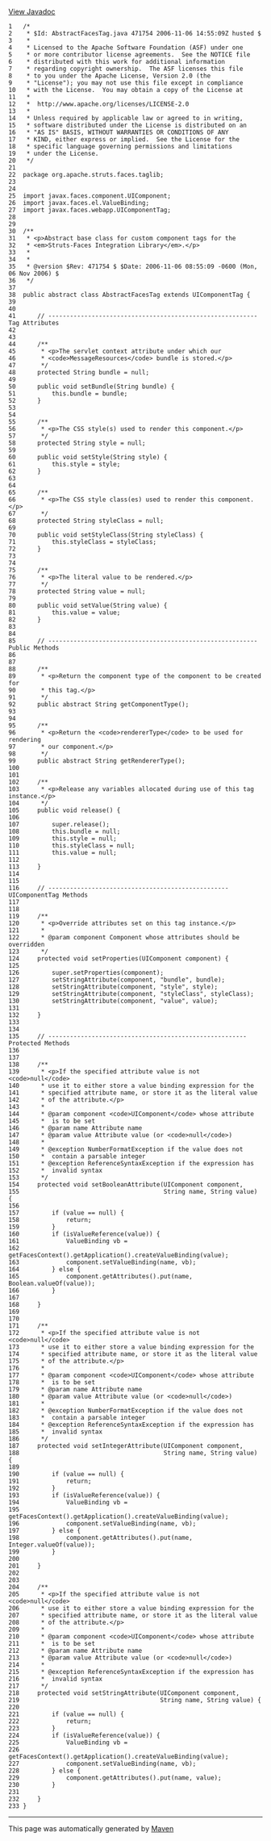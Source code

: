 [View Javadoc](../../../../../../apidocs/org/apache/struts/faces/taglib/AbstractFacesTag.html.md)


    1   /*
    2    * $Id: AbstractFacesTag.java 471754 2006-11-06 14:55:09Z husted $
    3    *
    4    * Licensed to the Apache Software Foundation (ASF) under one
    5    * or more contributor license agreements.  See the NOTICE file
    6    * distributed with this work for additional information
    7    * regarding copyright ownership.  The ASF licenses this file
    8    * to you under the Apache License, Version 2.0 (the
    9    * "License"); you may not use this file except in compliance
    10   * with the License.  You may obtain a copy of the License at
    11   *
    12   *  http://www.apache.org/licenses/LICENSE-2.0
    13   *
    14   * Unless required by applicable law or agreed to in writing,
    15   * software distributed under the License is distributed on an
    16   * "AS IS" BASIS, WITHOUT WARRANTIES OR CONDITIONS OF ANY
    17   * KIND, either express or implied.  See the License for the
    18   * specific language governing permissions and limitations
    19   * under the License.
    20   */
    21  
    22  package org.apache.struts.faces.taglib;
    23  
    24  
    25  import javax.faces.component.UIComponent;
    26  import javax.faces.el.ValueBinding;
    27  import javax.faces.webapp.UIComponentTag;
    28  
    29  
    30  /**
    31   * <p>Abstract base class for custom component tags for the
    32   * <em>Struts-Faces Integration Library</em>.</p>
    33   *
    34   *
    35   * @version $Rev: 471754 $ $Date: 2006-11-06 08:55:09 -0600 (Mon, 06 Nov 2006) $
    36   */
    37  
    38  public abstract class AbstractFacesTag extends UIComponentTag {
    39  
    40  
    41      // ---------------------------------------------------------- Tag Attributes
    42  
    43  
    44      /**
    45       * <p>The servlet context attribute under which our
    46       * <code>MessageResources</code> bundle is stored.</p>
    47       */
    48      protected String bundle = null;
    49  
    50      public void setBundle(String bundle) {
    51          this.bundle = bundle;
    52      }
    53  
    54  
    55      /**
    56       * <p>The CSS style(s) used to render this component.</p>
    57       */
    58      protected String style = null;
    59  
    60      public void setStyle(String style) {
    61          this.style = style;
    62      }
    63  
    64  
    65      /**
    66       * <p>The CSS style class(es) used to render this component.</p>
    67       */
    68      protected String styleClass = null;
    69  
    70      public void setStyleClass(String styleClass) {
    71          this.styleClass = styleClass;
    72      }
    73  
    74  
    75      /**
    76       * <p>The literal value to be rendered.</p>
    77       */
    78      protected String value = null;
    79  
    80      public void setValue(String value) {
    81          this.value = value;
    82      }
    83  
    84  
    85      // ---------------------------------------------------------- Public Methods
    86  
    87  
    88      /**
    89       * <p>Return the component type of the component to be created for
    90       * this tag.</p>
    91       */
    92      public abstract String getComponentType();
    93  
    94  
    95      /**
    96       * <p>Return the <code>rendererType</code> to be used for rendering
    97       * our component.</p>
    98       */
    99      public abstract String getRendererType();
    100 
    101 
    102     /**
    103      * <p>Release any variables allocated during use of this tag instance.</p>
    104      */
    105     public void release() {
    106 
    107         super.release();
    108         this.bundle = null;
    109         this.style = null;
    110         this.styleClass = null;
    111         this.value = null;
    112 
    113     }
    114 
    115 
    116     // -------------------------------------------------- UIComponentTag Methods
    117 
    118 
    119     /**
    120      * <p>Override attributes set on this tag instance.</p>
    121      *
    122      * @param component Component whose attributes should be overridden
    123      */
    124     protected void setProperties(UIComponent component) {
    125 
    126         super.setProperties(component);
    127         setStringAttribute(component, "bundle", bundle);
    128         setStringAttribute(component, "style", style);
    129         setStringAttribute(component, "styleClass", styleClass);
    130         setStringAttribute(component, "value", value);
    131 
    132     }
    133 
    134 
    135     // ------------------------------------------------------- Protected Methods
    136 
    137 
    138     /**
    139      * <p>If the specified attribute value is not <code>null</code>
    140      * use it to either store a value binding expression for the
    141      * specified attribute name, or store it as the literal value
    142      * of the attribute.</p>
    143      *
    144      * @param component <code>UIComponent</code> whose attribute
    145      *  is to be set
    146      * @param name Attribute name
    147      * @param value Attribute value (or <code>null</code>)
    148      *
    149      * @exception NumberFormatException if the value does not
    150      *  contain a parsable integer
    151      * @exception ReferenceSyntaxException if the expression has
    152      *  invalid syntax
    153      */
    154     protected void setBooleanAttribute(UIComponent component,
    155                                        String name, String value) {
    156 
    157         if (value == null) {
    158             return;
    159         }
    160         if (isValueReference(value)) {
    161             ValueBinding vb =
    162                 getFacesContext().getApplication().createValueBinding(value);
    163             component.setValueBinding(name, vb);
    164         } else {
    165             component.getAttributes().put(name, Boolean.valueOf(value));
    166         }
    167 
    168     }
    169 
    170 
    171     /**
    172      * <p>If the specified attribute value is not <code>null</code>
    173      * use it to either store a value binding expression for the
    174      * specified attribute name, or store it as the literal value
    175      * of the attribute.</p>
    176      *
    177      * @param component <code>UIComponent</code> whose attribute
    178      *  is to be set
    179      * @param name Attribute name
    180      * @param value Attribute value (or <code>null</code>)
    181      *
    182      * @exception NumberFormatException if the value does not
    183      *  contain a parsable integer
    184      * @exception ReferenceSyntaxException if the expression has
    185      *  invalid syntax
    186      */
    187     protected void setIntegerAttribute(UIComponent component,
    188                                        String name, String value) {
    189 
    190         if (value == null) {
    191             return;
    192         }
    193         if (isValueReference(value)) {
    194             ValueBinding vb =
    195                 getFacesContext().getApplication().createValueBinding(value);
    196             component.setValueBinding(name, vb);
    197         } else {
    198             component.getAttributes().put(name, Integer.valueOf(value));
    199         }
    200 
    201     }
    202 
    203 
    204     /**
    205      * <p>If the specified attribute value is not <code>null</code>
    206      * use it to either store a value binding expression for the
    207      * specified attribute name, or store it as the literal value
    208      * of the attribute.</p>
    209      *
    210      * @param component <code>UIComponent</code> whose attribute
    211      *  is to be set
    212      * @param name Attribute name
    213      * @param value Attribute value (or <code>null</code>)
    214      *
    215      * @exception ReferenceSyntaxException if the expression has
    216      *  invalid syntax
    217      */
    218     protected void setStringAttribute(UIComponent component,
    219                                       String name, String value) {
    220 
    221         if (value == null) {
    222             return;
    223         }
    224         if (isValueReference(value)) {
    225             ValueBinding vb =
    226                 getFacesContext().getApplication().createValueBinding(value);
    227             component.setValueBinding(name, vb);
    228         } else {
    229             component.getAttributes().put(name, value);
    230         }
    231 
    232     }
    233 }

------------------------------------------------------------------------

This page was automatically generated by [Maven](http://maven.apache.org/)
